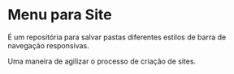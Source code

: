 # Menu para Site

<p> É um repositória para salvar pastas diferentes estilos de barra de navegação responsivas.</p>

<p>Uma maneira de agilizar o processo de criação de sites.</p>
